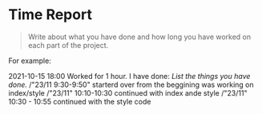 # Time Report

> Write about what you have done and how long you have worked on each part of the project.

For example: 

 2021-10-15 18:00 Worked for 1 hour. I have done:
   *List the things you have done.*
  /"23/11 9:30-9:50" starterd over from the beggining was working on index/style
  /"23/11" 10:10-10:30 continued with index ande style
  /"23/11" 10:30 - 10:55 continued with the style code